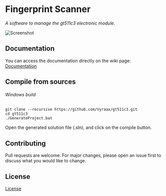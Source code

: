 # Fingerprint Scanner
*A software to manage the gt511c3 electronic module.*

![Screenshot](https://github.com/mel-florance/gt511c3/tree/master/resources/screenshot.jpg)

## Documentation
You can access the documentation directly on the wiki page: [Documentation](https://github.com/Vyraax/gt511c3/wiki)


## Compile from sources

###### Windows build

```console
git clone --recursive https://github.com/Vyraax/gt511c3.git
cd gt511c3
./GenerateProject.bat
```

Open the generated solution file (.sln), and click on the compile button.

## Contributing
Pull requests are welcome. For major changes, please open an issue first to discuss what you would like to change.

## License
[License](https://github.com/Vyraax/gt511c3/tree/master/LICENSE)

